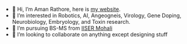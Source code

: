 - 👋 Hi, I’m Aman Rathore, here is [my website](amanr.me).
- 👀 I’m interested in Robotics, AI, Angeogneis, Virology, Gene Doping, Neurobiology, Embryology, and Toxin research.
- 🌱 I’m pursuing BS-MS from [IISER Mohali](https://www.iisermohali.ac.in/)
- 💞️ I’m looking to collaborate on anything except designing stuff

<!---
AmanRathoreP/AmanRathoreP is a ✨ special ✨ repository because its `README.md` (this file) appears on your GitHub profile.
You can click the Preview link to take a look at your changes.
--->

